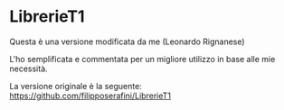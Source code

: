LibrerieT1
==========

Questa è una versione modificata da me (Leonardo Rignanese)

L'ho semplificata e commentata per un migliore utilizzo in base alle mie necessità.


La versione originale è la seguente:
https://github.com/filipposerafini/LibrerieT1
